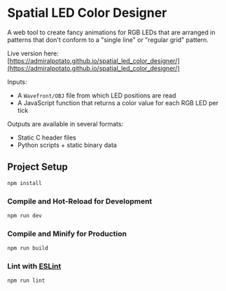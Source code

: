 # Spatial LED Color Designer

A web tool to create fancy animations for RGB LEDs that are arranged in patterns that don't conform to a "single line" or "regular grid" pattern.

Live version here: [https://admiralpotato.github.io/spatial_led_color_designer/](https://admiralpotato.github.io/spatial_led_color_designer/)

Inputs:

- A `Wavefront/OBJ` file from which LED positions are read
- A JavaScript function that returns a color value for each RGB LED per tick

Outputs are available in several formats:

- Static C header files
- Python scripts + static binary data

## Project Setup

```sh
npm install
```

### Compile and Hot-Reload for Development

```sh
npm run dev
```

### Compile and Minify for Production

```sh
npm run build
```

### Lint with [ESLint](https://eslint.org/)

```sh
npm run lint
```

